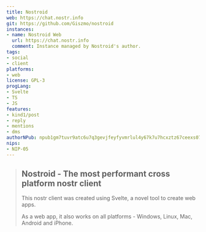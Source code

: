```yaml
---
title: Nostroid
web: https://chat.nostr.info
git: https://github.com/Giszmo/nostroid
instances:
- name: Nostroid Web
  url: https://chat.nostr.info
  comment: Instance managed by Nostroid's author.
tags:
- social
- client
platforms:
- web
license: GPL-3
progLang:
- Svelte
- TS 
- JS
features:
- kind1/post
- reply
- mentions
- dms
authorNPub: npub1gm7tuvr9atc6u7q3gevjfeyfyvmrlul4y67k7u7hcxztz67ceexs078rf6
nips:
- NIP-05
---
```


> ## Nostroid - The most performant cross platform nostr client
>
> This nostr client was created using Svelte, a novel tool to create web apps.
>
> As a web app, it also works on all platforms - Windows, Linux, Mac, Android and iPhone.


 